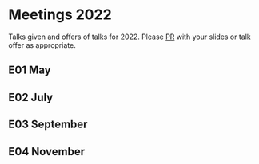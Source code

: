 # Meetings 2022

Talks given and offers of talks for 2022. Please [PR](https://github.com/fp-syd/meetings/pulls) with your slides or talk offer as appropriate. 

## E01 May

## E02 July

## E03 September

## E04 November
